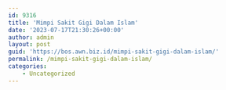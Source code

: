 ```yaml
---
id: 9316
title: 'Mimpi Sakit Gigi Dalam Islam'
date: '2023-07-17T21:30:26+00:00'
author: admin
layout: post
guid: 'https://bos.awn.biz.id/mimpi-sakit-gigi-dalam-islam/'
permalink: /mimpi-sakit-gigi-dalam-islam/
categories:
    - Uncategorized
---
```


